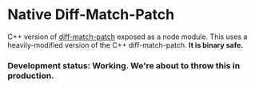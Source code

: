 # Native Diff-Match-Patch

C++ version of [diff-match-patch](https://code.google.com/p/google-diff-match-patch/) exposed as a node module. This uses a heavily-modified version of the C++ diff-match-patch. **It is binary safe.**

### Development status: Working. We're about to throw this in production.
